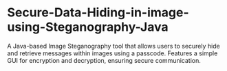 # Secure-Data-Hiding-in-image-using-Steganography-Java
A Java-based Image Steganography tool that allows users to securely hide and retrieve messages within images using a passcode. Features a simple GUI for encryption and decryption, ensuring secure communication.
